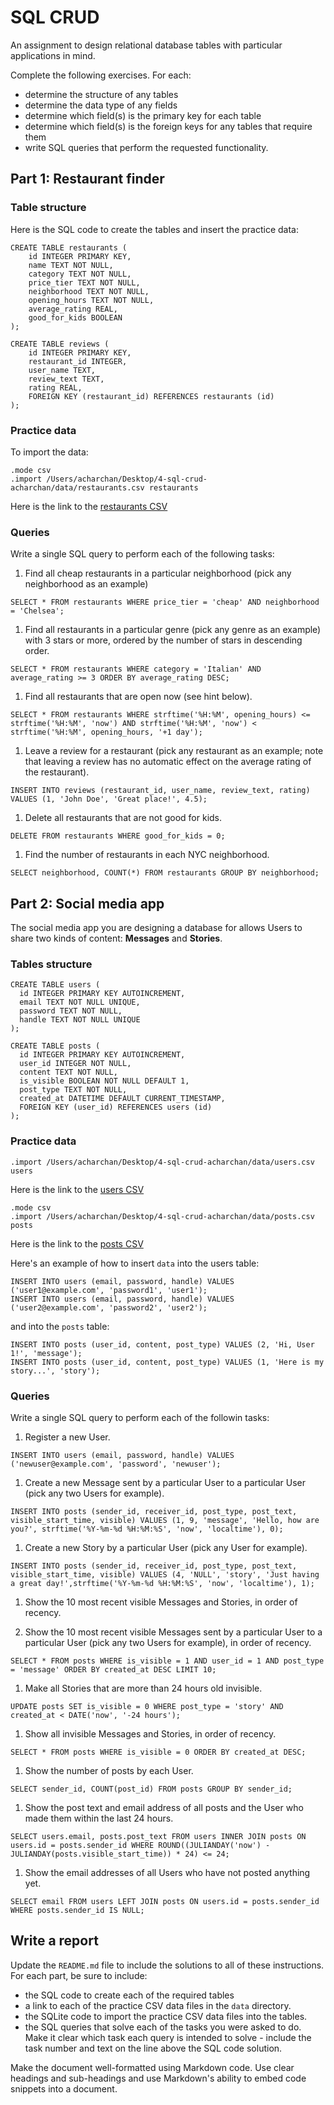 # SQL CRUD

An assignment to design relational database tables with particular applications in mind.

Complete the following exercises. For each:

- determine the structure of any tables
- determine the data type of any fields
- determine which field(s) is the primary key for each table
- determine which field(s) is the foreign keys for any tables that require them
- write SQL queries that perform the requested functionality.

## Part 1: Restaurant finder
### Table structure
Here is the SQL code to create the tables and insert the practice data:
```
CREATE TABLE restaurants (
    id INTEGER PRIMARY KEY,
    name TEXT NOT NULL,
    category TEXT NOT NULL,
    price_tier TEXT NOT NULL,
    neighborhood TEXT NOT NULL,
    opening_hours TEXT NOT NULL,
    average_rating REAL,
    good_for_kids BOOLEAN
);

CREATE TABLE reviews (
    id INTEGER PRIMARY KEY,
    restaurant_id INTEGER,
    user_name TEXT,
    review_text TEXT,
    rating REAL,
    FOREIGN KEY (restaurant_id) REFERENCES restaurants (id)
);
```

### Practice data
To import the data:
```
.mode csv
.import /Users/acharchan/Desktop/4-sql-crud-acharchan/data/restaurants.csv restaurants
```
Here is the link to the [restaurants CSV](/Users/agnac/4-sql-crud-acharchan/data/restaurants.csv)

### Queries

Write a single SQL query to perform each of the following tasks:

1. Find all cheap restaurants in a particular neighborhood (pick any neighborhood as an example)
```
SELECT * FROM restaurants WHERE price_tier = 'cheap' AND neighborhood = 'Chelsea';
```

1. Find all restaurants in a particular genre (pick any genre as an example) with 3 stars or more, ordered by the number of stars in descending order.
```
SELECT * FROM restaurants WHERE category = 'Italian' AND average_rating >= 3 ORDER BY average_rating DESC;
```

1. Find all restaurants that are open now (see hint below).
```
SELECT * FROM restaurants WHERE strftime('%H:%M', opening_hours) <= strftime('%H:%M', 'now') AND strftime('%H:%M', 'now') < strftime('%H:%M', opening_hours, '+1 day');
```

1. Leave a review for a restaurant (pick any restaurant as an example; note that leaving a review has no automatic effect on the average rating of the restaurant).
```
INSERT INTO reviews (restaurant_id, user_name, review_text, rating) VALUES (1, 'John Doe', 'Great place!', 4.5);
```

1. Delete all restaurants that are not good for kids.
```
DELETE FROM restaurants WHERE good_for_kids = 0;
```

1. Find the number of restaurants in each NYC neighborhood.
```
SELECT neighborhood, COUNT(*) FROM restaurants GROUP BY neighborhood;
```

## Part 2: Social media app

The social media app you are designing a database for allows Users to share two kinds of content: **Messages** and **Stories**.

### Tables structure
```
CREATE TABLE users (
  id INTEGER PRIMARY KEY AUTOINCREMENT,
  email TEXT NOT NULL UNIQUE,
  password TEXT NOT NULL,
  handle TEXT NOT NULL UNIQUE
);

CREATE TABLE posts (
  id INTEGER PRIMARY KEY AUTOINCREMENT,
  user_id INTEGER NOT NULL,
  content TEXT NOT NULL,
  is_visible BOOLEAN NOT NULL DEFAULT 1,
  post_type TEXT NOT NULL,
  created_at DATETIME DEFAULT CURRENT_TIMESTAMP,
  FOREIGN KEY (user_id) REFERENCES users (id)
);
```

### Practice data
```.mode csv
.import /Users/acharchan/Desktop/4-sql-crud-acharchan/data/users.csv users
```
Here is the link to the [users CSV](/Users/agnac/4-sql-crud-acharchan/data/users.csv)

```
.mode csv
.import /Users/acharchan/Desktop/4-sql-crud-acharchan/data/posts.csv posts
```
Here is the link to the [posts CSV](/Users/agnac/4-sql-crud-acharchan/data/posts.csv)

Here's an example of how to insert `data` into the users table:
```
INSERT INTO users (email, password, handle) VALUES ('user1@example.com', 'password1', 'user1');
INSERT INTO users (email, password, handle) VALUES ('user2@example.com', 'password2', 'user2');
```
and into the `posts` table:
```INSERT INTO posts (user_id, content, post_type) VALUES (1, 'Hello, User 2!', 'message');
INSERT INTO posts (user_id, content, post_type) VALUES (2, 'Hi, User 1!', 'message');
INSERT INTO posts (user_id, content, post_type) VALUES (1, 'Here is my story...', 'story');
```

### Queries

Write a single SQL query to perform each of the followin tasks:

1. Register a new User.
```
INSERT INTO users (email, password, handle) VALUES ('newuser@example.com', 'password', 'newuser');
```

1. Create a new Message sent by a particular User to a particular User (pick any two Users for example).
```
INSERT INTO posts (sender_id, receiver_id, post_type, post_text, visible_start_time, visible) VALUES (1, 9, 'message', 'Hello, how are you?', strftime('%Y-%m-%d %H:%M:%S', 'now', 'localtime'), 0);
```

1. Create a new Story by a particular User (pick any User for example).
```
INSERT INTO posts (sender_id, receiver_id, post_type, post_text, visible_start_time, visible) VALUES (4, 'NULL', 'story', 'Just having a great day!',strftime('%Y-%m-%d %H:%M:%S', 'now', 'localtime'), 1);
```
1. Show the 10 most recent visible Messages and Stories, in order of recency.

1. Show the 10 most recent visible Messages sent by a particular User to a particular User (pick any two Users for example), in order of recency.
```
SELECT * FROM posts WHERE is_visible = 1 AND user_id = 1 AND post_type = 'message' ORDER BY created_at DESC LIMIT 10;
```

1. Make all Stories that are more than 24 hours old invisible.
```
UPDATE posts SET is_visible = 0 WHERE post_type = 'story' AND created_at < DATE('now', '-24 hours');
```

1. Show all invisible Messages and Stories, in order of recency.
```
SELECT * FROM posts WHERE is_visible = 0 ORDER BY created_at DESC;
```

1. Show the number of posts by each User.
```
SELECT sender_id, COUNT(post_id) FROM posts GROUP BY sender_id;
```

1. Show the post text and email address of all posts and the User who made them within the last 24 hours.
```
SELECT users.email, posts.post_text FROM users INNER JOIN posts ON users.id = posts.sender_id WHERE ROUND((JULIANDAY('now') - JULIANDAY(posts.visible_start_time)) * 24) <= 24;
```

1. Show the email addresses of all Users who have not posted anything yet.
```
SELECT email FROM users LEFT JOIN posts ON users.id = posts.sender_id WHERE posts.sender_id IS NULL;
```



## Write a report

Update the `README.md` file to include the solutions to all of these instructions. For each part, be sure to include:

- the SQL code to create each of the required tables
- a link to each of the practice CSV data files in the `data` directory.
- the SQLite code to import the practice CSV data files into the tables.
- the SQL queries that solve each of the tasks you were asked to do. Make it clear which task each query is intended to solve - include the task number and text on the line above the SQL code solution.

Make the document well-formatted using Markdown code. Use clear headings and sub-headings and use Markdown's ability to embed code snippets into a document.

